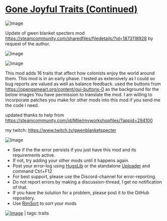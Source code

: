 # [Gone Joyful Traits (Continued)](https://steamcommunity.com/sharedfiles/filedetails/?id=3425631517)

![Image](https://i.imgur.com/buuPQel.png)

Update of gwen blanket specters mod https://steamcommunity.com/sharedfiles/filedetails/?id=1873118928
by request of the author.

![Image](https://i.imgur.com/pufA0kM.png)
	
![Image](https://i.imgur.com/Z4GOv8H.png)

This mod adds 16 traits that affect how colonists enjoy the world around them.
This mod is in an early phase. I tested as extensively as I could so bug reports are valued as well as balance feedback.
used the buttons from https://opengameart.org/content/gui-buttons-0 as the background for the below images
You have permission to translate the mod. I am willing to incorporate patches you make for other mods into this mod if you send me the code I need.

updated thanks to help from https://steamcommunity.com/id/Mlie/myworkshopfiles/?appid=294100

my twitch: https://www.twitch.tv/gwenblanketspecter

![Image](https://i.imgur.com/PwoNOj4.png)



-  See if the the error persists if you just have this mod and its requirements active.
-  If not, try adding your other mods until it happens again.
-  Post your error-log using [HugsLib](https://steamcommunity.com/workshop/filedetails/?id=818773962) or the standalone [Uploader](https://steamcommunity.com/sharedfiles/filedetails/?id=2873415404) and command Ctrl+F12
-  For best support, please use the Discord-channel for error-reporting.
-  Do not report errors by making a discussion-thread, I get no notification of that.
-  If you have the solution for a problem, please post it to the GitHub repository.
-  Use [RimSort](https://github.com/RimSort/RimSort/releases/latest) to sort your mods

 

[![Image](https://img.shields.io/github/v/release/emipa606/GoneJoyfulTraits?label=latest%20version&style=plastic&color=9f1111&labelColor=black)](https://steamcommunity.com/sharedfiles/filedetails/changelog/3425631517) | tags:  traits
